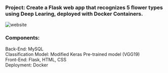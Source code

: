 ### Project: Create a Flask web app that recognizes 5 flower types using Deep Learing, deployed with Docker Containers.



![website](https://user-images.githubusercontent.com/45357212/56502243-f7ef1100-6511-11e9-89e3-70f27a5d6033.png)


### Components:  

Back-End: MySQL  
Classification Model: Modified Keras Pre-trained model (VGG19)  
Front-End: Flask, HTML, CSS  
Deployment: Docker
